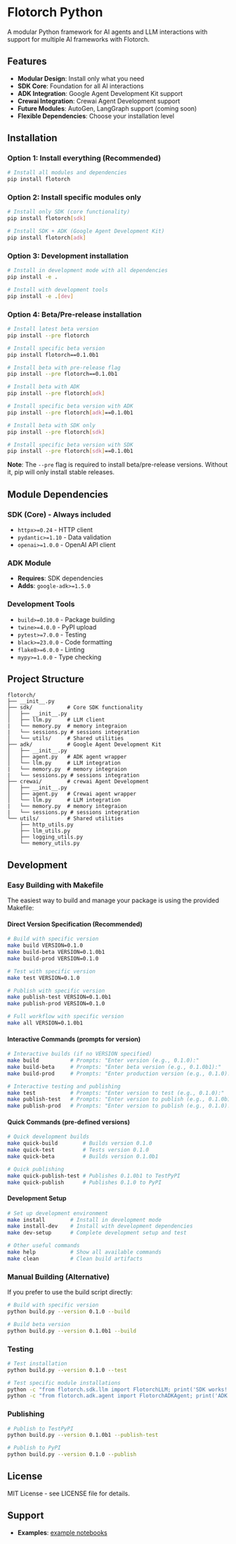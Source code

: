 # Flotorch Python

A modular Python framework for AI agents and LLM interactions with support for multiple AI frameworks with Flotorch.

## Features

- **Modular Design**: Install only what you need
- **SDK Core**: Foundation for all AI interactions
- **ADK Integration**: Google Agent Development Kit support
- **Crewai Integration**: Crewai Agent Development support
- **Future Modules**: AutoGen, LangGraph support (coming soon)
- **Flexible Dependencies**: Choose your installation level

## Installation

### Option 1: Install everything (Recommended)
```bash
# Install all modules and dependencies
pip install flotorch
```

### Option 2: Install specific modules only
```bash
# Install only SDK (core functionality)
pip install flotorch[sdk]

# Install SDK + ADK (Google Agent Development Kit)
pip install flotorch[adk]
```

### Option 3: Development installation
```bash
# Install in development mode with all dependencies
pip install -e .

# Install with development tools
pip install -e .[dev]
```

### Option 4: Beta/Pre-release installation
```bash
# Install latest beta version
pip install --pre flotorch

# Install specific beta version
pip install flotorch==0.1.0b1

# Install beta with pre-release flag
pip install --pre flotorch==0.1.0b1

# Install beta with ADK
pip install --pre flotorch[adk]

# Install specific beta version with ADK
pip install --pre flotorch[adk]==0.1.0b1

# Install beta with SDK only
pip install --pre flotorch[sdk]

# Install specific beta version with SDK
pip install --pre flotorch[sdk]==0.1.0b1
```

**Note**: The `--pre` flag is required to install beta/pre-release versions. Without it, pip will only install stable releases.



## Module Dependencies

### SDK (Core) - Always included
- `httpx>=0.24` - HTTP client
- `pydantic>=1.10` - Data validation
- `openai>=1.0.0` - OpenAI API client

### ADK Module
- **Requires**: SDK dependencies
- **Adds**: `google-adk>=1.5.0`

### Development Tools
- `build>=0.10.0` - Package building
- `twine>=4.0.0` - PyPI upload
- `pytest>=7.0.0` - Testing
- `black>=23.0.0` - Code formatting
- `flake8>=6.0.0` - Linting
- `mypy>=1.0.0` - Type checking

## Project Structure

```
flotorch/
├── __init__.py
├── sdk/           # Core SDK functionality
│   ├── __init__.py
│   ├── llm.py     # LLM client
|   └── memory.py  # memory integraion
|   └── sessions.py # sessions integration
│   └── utils/     # Shared utilities
├── adk/           # Google Agent Development Kit
│   ├── __init__.py
│   ├── agent.py   # ADK agent wrapper
│   └── llm.py     # LLM integration
|   └── memory.py  # memory integraion
|   └── sessions.py # sessions integration
├── crewai/        # crewai Agent Development
│   ├── __init__.py
│   ├── agent.py   # Crewai agent wrapper
│   └── llm.py     # LLM integration
|   └── memory.py  # memory integraion
|   └── sessions.py # sessions integration
└── utils/         # Shared utilities
    ├── http_utils.py
    ├── llm_utils.py
    ├── logging_utils.py
    └── memory_utils.py
```

## Development

### Easy Building with Makefile

The easiest way to build and manage your package is using the provided Makefile:

#### Direct Version Specification (Recommended)
```bash
# Build with specific version
make build VERSION=0.1.0
make build-beta VERSION=0.1.0b1
make build-prod VERSION=0.1.0

# Test with specific version
make test VERSION=0.1.0

# Publish with specific version
make publish-test VERSION=0.1.0b1
make publish-prod VERSION=0.1.0

# Full workflow with specific version
make all VERSION=0.1.0b1
```

#### Interactive Commands (prompts for version)
```bash
# Interactive builds (if no VERSION specified)
make build          # Prompts: "Enter version (e.g., 0.1.0):"
make build-beta     # Prompts: "Enter beta version (e.g., 0.1.0b1):"
make build-prod     # Prompts: "Enter production version (e.g., 0.1.0):"

# Interactive testing and publishing
make test           # Prompts: "Enter version to test (e.g., 0.1.0):"
make publish-test   # Prompts: "Enter version to publish (e.g., 0.1.0b1):"
make publish-prod   # Prompts: "Enter version to publish (e.g., 0.1.0):"
```

#### Quick Commands (pre-defined versions)
```bash
# Quick development builds
make quick-build        # Builds version 0.1.0
make quick-test         # Tests version 0.1.0
make quick-beta         # Builds version 0.1.0b1

# Quick publishing
make quick-publish-test # Publishes 0.1.0b1 to TestPyPI
make quick-publish      # Publishes 0.1.0 to PyPI
```

#### Development Setup
```bash
# Set up development environment
make install        # Install in development mode
make install-dev    # Install with development dependencies
make dev-setup      # Complete development setup and test

# Other useful commands
make help           # Show all available commands
make clean          # Clean build artifacts
```

### Manual Building (Alternative)

If you prefer to use the build script directly:

```bash
# Build with specific version
python build.py --version 0.1.0 --build

# Build beta version
python build.py --version 0.1.0b1 --build
```

### Testing
```bash
# Test installation
python build.py --version 0.1.0 --test

# Test specific module installations
python -c "from flotorch.sdk.llm import FlotorchLLM; print('SDK works!')"
python -c "from flotorch.adk.agent import FlotorchADKAgent; print('ADK works!')"
```

### Publishing
```bash
# Publish to TestPyPI
python build.py --version 0.1.0b1 --publish-test

# Publish to PyPI
python build.py --version 0.1.0 --publish
```

## License

MIT License - see LICENSE file for details.

## Support

- **Examples**: [example notebooks](https://github.com/FloTorch/Resources/tree/main/examples)
